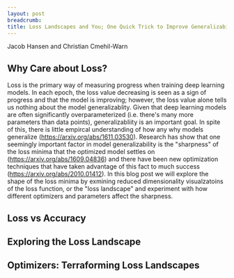 ```yaml
---
layout: post
breadcrumb:
title: Loss Landscapes and You; One Quick Trick to Improve Generalizability
---
```

Jacob Hansen and Christian Cmehil-Warn

## Why Care about Loss?

Loss is the primary way of measuring progress when training deep learning models. In each epoch, the loss value decreasing is seen as a sign of progress and that the model is improving; however, the loss value alone tells us nothing about the model generalizablity. Given that deep learning models are often significantly overparameterized (i.e. there's many more parameters than data points), generalizabliity is an important goal. In spite of this, there is little empircal understanding of how any why models generalize (https://arxiv.org/abs/1611.03530). Research has show that one seemingly important factor in model generalizability is the "sharpness" of the loss minima that the optimized model settles on (https://arxiv.org/abs/1609.04836) and there have been new optimization techniques that have taken advantage of this fact to much success (https://arxiv.org/abs/2010.01412). In this blog post we will explore the shape of the loss minima by exmining reduced dimensionality visualzatoins of the loss function, or the "loss landscape" and experiment with how different optimizers and parameters affect the sharpness.  

## Loss vs Accuracy



## Exploring the Loss Landscape


## Optimizers: Terraforming Loss Landscapes

